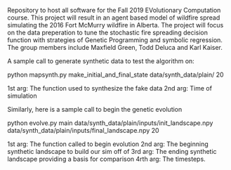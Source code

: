 Repository to host all software for the Fall 2019 EVolutionary Computation course. 
This project will result in an agent based model of wildfire spread simulating the 2016
Fort McMurry wildfire in Alberta. The project will focus on the data preperation to tune the
stochastic fire spreading decision function with strategies of Genetic Programming and 
symbolic regression. The group members include Maxfield Green, Todd Deluca and Karl Kaiser.  


A sample call to generate synthetic data to test the algorithm on:

python mapsynth.py make_initial_and_final_state data/synth_data/plain/ 20

1st arg: The function used to synthesize the fake data
2nd arg: Time of simulation

Similarly, here is a sample call to begin the genetic evolution

python evolve.py main data/synth_data/plain/inputs/init_landscape.npy data/synth_data/plain/inputs/final_landscape.npy 20

1st arg: The function called to begin evolution
2nd arg: The beginning synthetic landscape to build our sim off of
3rd arg: The ending synthetic landscape providing a basis for comparison
4rth arg: The timesteps.
